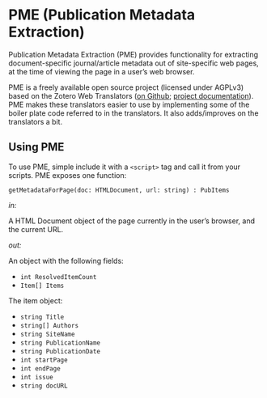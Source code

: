 # PME (Publication Metadata Extraction)

Publication Metadata Extraction (PME) provides functionality for extracting document-specific journal/article metadata out of site-specific web pages, at the time of viewing the page in a user’s web browser.

PME is a freely available open source project (licensed under AGPLv3) based on the Zotero Web Translators ([on Github](https://github.com/zotero/translators); [project documentation](http://www.zotero.org/support/dev/translators)). PME makes these translators easier to use by implementing some of the boiler plate code referred to in the translators. It also adds/improves on the translators a bit.

## Using PME

To use PME, simple include it with a `<script>` tag and call it from your scripts. PME exposes one function:

`getMetadataForPage(doc: HTMLDocument, url: string) : PubItems`

_in:_

A  HTML Document object of the page currently in the user’s browser, and the
current URL.

_out:_

An object with the following fields:

* `int ResolvedItemCount`
* `Item[] Items`

The item object:

* `string Title`
* `string[] Authors`
* `string SiteName`
* `string PublicationName`
* `string PublicationDate`
* `int startPage`
* `int endPage`
* `int issue`
* `string docURL`

